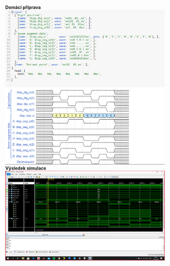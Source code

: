 **Domácí příprava**
![equation](https://github.com/Filip-ZL/Digital-electronics-1/blob/master/labs/06-display_driver/readme.png)
**Výsledek simulace**
![equation](https://github.com/Filip-ZL/Digital-electronics-1/blob/master/labs/06-display_driver/readme2.png)
